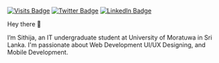 
[![Visits Badge](https://badges.pufler.dev/visits/braydoncoyer/braydoncoyer)](https://github.com/Sithija97)
[![Twitter Badge](https://img.shields.io/badge/Twitter-Profile-informational?style=flat&logo=twitter&logoColor=white&color=1CA2F1)](https://twitter.com/Sithijashehara)
[![LinkedIn Badge](https://img.shields.io/badge/LinkedIn-Profile-informational?style=flat&logo=linkedin&logoColor=white&color=0D76A8)](https://www.linkedin.com/in/sithija-shehara-6a0a6815b/)
<!-- [![CodePen Badge](https://img.shields.io/badge/CodePen-Profile-informational?style=flat&logo=codepen&logoColor=white&color=black)](https://codepen.io/braydoncoyer) -->

Hey there 👋

I’m Sithija, an IT undergraduate student at University of Moratuwa in Sri Lanka. I'm passionate about Web Development UI/UX Designing, and Mobile Development.


